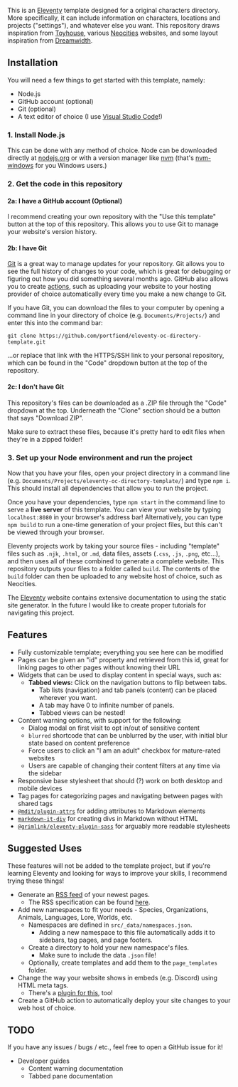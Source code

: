 This is an [Eleventy](https://www.11ty.dev/) template designed for a original characters directory. More specifically, it can include information on characters, locations and projects ("settings"), and whatever else you want. This repository draws inspiration from [Toyhouse](https://toyhou.se/), various [Neocities](https://neocities.org/) websites, and some layout inspiration from [Dreamwidth](https://www.dreamwidth.org/).

## Installation

You will need a few things to get started with this template, namely:
- Node.js
- GitHub account (optional)
- Git (optional)
- A text editor of choice (I use [Visual Studio Code](https://code.visualstudio.com/)!)

### 1. Install Node.js

This can be done with any method of choice. Node can be downloaded directly at [nodejs.org](https://nodejs.org/en) or with a version manager like [nvm](https://github.com/nvm-sh/nvm) (that's [nvm-windows](https://github.com/coreybutler/nvm-windows) for you Windows users.)

### 2. Get the code in this repository

#### 2a: I have a GitHub account (Optional)
I recommend creating your own repository with the "Use this template" button at the top of this repository. This allows you to use Git to manage your website's version history.

#### 2b: I have Git

[Git](https://git-scm.com/) is a great way to manage updates for your repository. Git allows you to see the full history of changes to your code, which is great for debugging or figuring out how you did something several months ago. GitHub also allows you to create [actions](https://docs.github.com/en/actions), such as uploading your website to your hosting provider of choice automatically every time you make a new change to Git.

If you have Git, you can download the files to your computer by opening a command line in your directory of choice (e.g. `Documents/Projects/`) and enter this into the command bar:

```
git clone https://github.com/portfiend/eleventy-oc-directory-template.git
```

...or replace that link with the HTTPS/SSH link to your personal repository, which can be found in the "Code" dropdown button at the top of the repository.

#### 2c: I don't have Git

This repository's files can be downloaded as a .ZIP file through the "Code" dropdown at the top. Underneath the "Clone" section should be a button that says "Download ZIP".

Make sure to extract these files, because it's pretty hard to edit files when they're in a zipped folder!

### 3. Set up your Node environment and run the project

Now that you have your files, open your project directory in a command line (e.g. `Documents/Projects/eleventy-oc-directory-template/`) and type `npm i`. This should install all dependencies that allow you to run the project.

Once you have your dependencies, type `npm start` in the command line to serve a **live server** of this template. You can view your website by typing `localhost:8080` in your browser's address bar! Alternatively, you can type `npm build` to run a one-time generation of your project files, but this can't be viewed through your browser.

Eleventy projects work by taking your source files - including "template" files such as `.njk`, `.html`, or `.md`, data files, assets (`.css`, `.js`, `.png`, etc...), and then uses all of these combined to generate a complete website. This repository outputs your files to a folder called `build`. The contents of the `build` folder can then be uploaded to any website host of choice, such as Neocities.

The [Eleventy](https://www.11ty.dev/) website contains extensive documentation to using the static site generator. In the future I would like to create proper tutorials for navigating this project.

## Features

- Fully customizable template; everything you see here can be modified
- Pages can be given an "id" property and retrieved from this id, great for linking pages to other pages without knowing their URL
- Widgets that can be used to display content in special ways, such as:
  - **Tabbed views:** Click on the navigation buttons to flip between tabs.
    - Tab lists (navigation) and tab panels (content) can be placed wherever you want.
    - A tab may have 0 to infinite number of panels.
    - Tabbed views can be nested!
- Content warning options, with support for the following:
  - Dialog modal on first visit to opt in/out of sensitive content
  - `blurred` shortcode that can be unblurred by the user, with initial blur state based on content preference
  - Force users to click an "I am an adult" checkbox for mature-rated websites
  - Users are capable of changing their content filters at any time via the sidebar
- Responsive base stylesheet that should (?) work on both desktop and mobile devices
- Tag pages for categorizing pages and navigating between pages with shared tags
- [`@mdit/plugin-attrs`](https://mdit-plugins.github.io/attrs.html) for adding attributes to Markdown elements
- [`markdown-it-div`](https://www.npmjs.com/package/markdown-it-div) for creating divs in Markdown without HTML
- [`@grimlink/eleventy-plugin-sass`](https://www.npmjs.com/package/@grimlink/eleventy-plugin-sass) for arguably more readable stylesheets

## Suggested Uses

These features will not be added to the template project, but if you're learning Eleventy and looking for ways to improve your skills, I recommend trying these things!

- Generate an [RSS feed](https://www.11ty.dev/docs/plugins/rss/) of your newest pages.
  - The RSS specification can be found [here](https://www.rssboard.org/rss-specification).
- Add new namespaces to fit your needs - Species, Organizations, Animals, Languages, Lore, Worlds, etc.
  - Namespaces are defined in `src/_data/namespaces.json`.
    - Adding a new namespace to this file automatically adds it to sidebars, tag pages, and page footers.
  - Create a directory to hold your new namespace's files.
    - Make sure to include the data `.json` file!
  - Optionally, create templates and add them to the `page_templates` folder.
- Change the way your website shows in embeds (e.g. Discord) using HTML meta tags.
  - There's a [plugin for this](https://www.npmjs.com/package/eleventy-plugin-metagen), too!
- Create a GitHub action to automatically deploy your site changes to your web host of choice.

## TODO

If you have any issues / bugs / etc., feel free to open a GitHub issue for it!

- Developer guides
  - Content warning documentation
  - Tabbed pane documentation